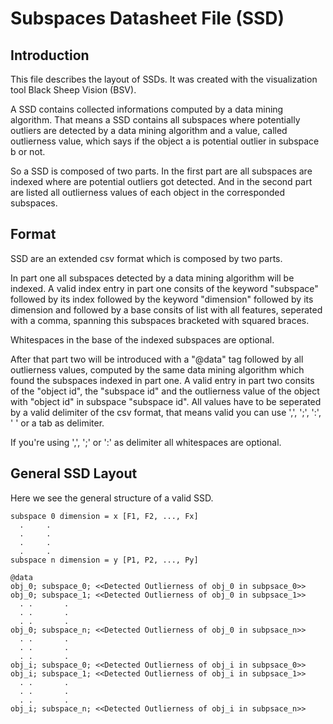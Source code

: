 Subspaces Datasheet File (SSD)
==============================

Introduction
------------

This file describes the layout of SSDs. It was created with the visualization
tool Black Sheep Vision (BSV).

A SSD contains collected informations computed by a data mining algorithm.
That means a SSD contains all subspaces where potentially outliers are detected
by a data mining algorithm and a value, called outlierness value, which says if 
the object a is potential outlier in subspace b or not.

So a SSD is composed of two parts. In the first part are all subspaces are
indexed where are potential outliers got detected. And in the second part are
listed all outlierness values of each object in the corresponded subspaces.


Format
------

SSD are an extended csv format which is composed by two parts.

In part one all subspaces detected by a data mining algorithm will be indexed.
A valid index entry in part one consits of the keyword "subspace" followed by
its index followed by the keyword "dimension" followed by its dimension and 
followed by a base consits of list with all features, seperated with a comma,
spanning this subspaces bracketed with squared braces.

Whitespaces in the base of the indexed subspaces are optional.

After that part two will be introduced with a "@data" tag followed by all
outlierness values, computed by the same data mining algorithm which found
the subspaces indexed in part one.
A valid entry in part two consits of the "object id", the "subspace id" and 
the outlierness value of the object with "object id" in subspace "subspace id".
All values have to be seperated by a valid delimiter of the csv format,
that means valid you can use ',', ';', ':', ' ' or a tab as delimiter.

If you're using ',', ';' or ':' as delimiter all whitespaces are optional.


General SSD Layout
------------------

Here we see the general structure of a valid SSD.

    subspace 0 dimension = x [F1, F2, ..., Fx]
      .		.
      .		.
      .		.
      .		.
    subspace n dimension = y [P1, P2, ..., Py]
    
    @data
    obj_0; subspace_0; <<Detected Outlierness of obj_0 in subpsace_0>>
    obj_0; subspace_1; <<Detected Outlierness of obj_0 in subpsace_1>>
      .	.		.
      .	.		.
      .	.		.
    obj_0; subspace_n; <<Detected Outlierness of obj_0 in subpsace_n>>
      .	.		.
      .	.		.
      .	.		.
    obj_i; subspace_0; <<Detected Outlierness of obj_i in subpsace_0>>
    obj_i; subspace_1; <<Detected Outlierness of obj_i in subpsace_1>>
      .	.		.
      .	.		.
      .	.		.
    obj_i; subspace_n; <<Detected Outlierness of obj_i in subpsace_n>>
